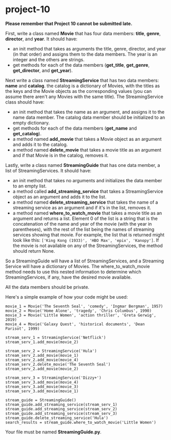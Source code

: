 # project-10

**Please remember that Project 10 cannot be submitted late.**

First, write a class named **Movie** that has four data members: **title**, **genre**, **director**, and **year**. It should have:
* an init method that takes as arguments the title, genre, director, and year (in that order) and assigns them to the data members. The year is an integer and the others are strings.
* get methods for each of the data members (**get_title**, **get_genre**, **get_director**, and **get_year**).

Next write a class named **StreamingService** that has two data members: **name** and **catalog**. the catalog is a dictionary of Movies, with the titles as the keys and the Movie objects as the corresponding values (you can assume there aren't any Movies with the same title). The StreamingService class should have:
* an init method that takes the name as an argument, and assigns it to the name data member. The catalog data member should be initialized to an empty dictionary.
* get methods for each of the data members (**get_name** and **get_catalog**).
* a method named **add_movie** that takes a Movie object as an argument and adds it to the catalog.
* a method named **delete_movie** that takes a movie title as an argument and if that Movie is in the catalog, removes it.

Lastly, write a class named **StreamingGuide** that has one data member, a list of StreamingServices. It should have:
* an init method that takes no arguments and initializes the data member to an empty list.
* a method called **add_streaming_service** that takes a StreamingService object as an argument and adds it to the list.
* a method named **delete_streaming_service** that takes the name of a streaming service as an argument and if it's in the list, removes it.
* a method named **where_to_watch_movie** that takes a movie title as an argument and returns a list. Element 0 of the list is a string that is the concatenation of the name and year of the movie (with the year in parentheses), with the rest of the list being the names of streaming services showing that movie. For example, the list that is returned might look like this: ```['King Kong (1933)', 'HBO Max', 'epix', 'Kanopy']```. If the movie is not available on any of the StreamingServices, the method should return None.

So a StreamingGuide will have a list of StreamingServices, and a Streaming Service will have a dictionary of Movies. The where_to_watch_movie method needs to use this nested information to determine which StreamingServices, if any, have the desired movie available.

All the data members should be private.

Here's a simple example of how your code might be used:
```
movie_1 = Movie('The Seventh Seal', 'comedy', 'Ingmar Bergman', 1957)
movie_2 = Movie('Home Alone', 'tragedy', 'Chris Columbus', 1990)
movie_3 = Movie('Little Women', 'action thriller', 'Greta Gerwig', 2019)
movie_4 = Movie('Galaxy Quest', 'historical documents', 'Dean Parisot', 1999)

stream_serv_1 = StreamingService('Netflick')
stream_serv_1.add_movie(movie_2)

stream_serv_2 = StreamingService('Hula')
stream_serv_2.add_movie(movie_1)
stream_serv_2.add_movie(movie_4)
stream_serv_2.delete_movie('The Seventh Seal')
stream_serv_2.add_movie(movie_2)

stream_serv_3 = StreamingService('Dizzy+')
stream_serv_3.add_movie(movie_4)
stream_serv_3.add_movie(movie_3)
stream_serv_3.add_movie(movie_1)

stream_guide = StreamingGuide()
stream_guide.add_streaming_service(stream_serv_1)
stream_guide.add_streaming_service(stream_serv_2)
stream_guide.add_streaming_service(stream_serv_3)
stream_guide.delete_streaming_service('Hula')
search_results = stream_guide.where_to_watch_movie('Little Women')
```

Your file must be named **StreamingGuide.py**.
